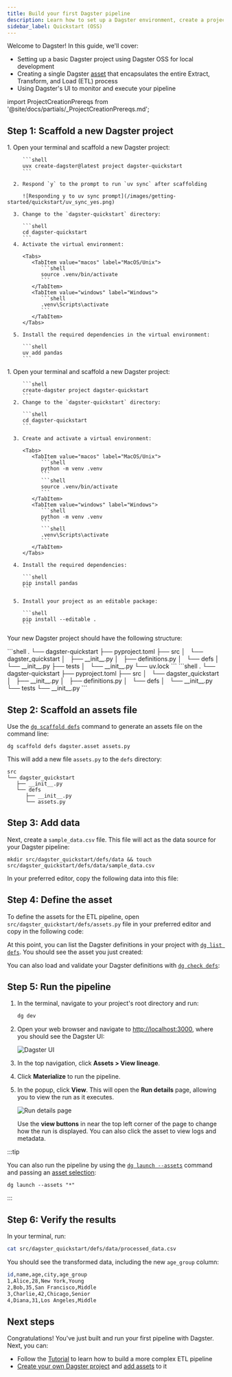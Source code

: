 ```yaml
---
title: Build your first Dagster pipeline
description: Learn how to set up a Dagster environment, create a project, define assets, and run your first pipeline.
sidebar_label: Quickstart (OSS)
---
```


Welcome to Dagster! In this guide, we'll cover:

- Setting up a basic Dagster project using Dagster OSS for local development
- Creating a single Dagster [asset](/guides/build/assets) that encapsulates the entire Extract, Transform, and Load (ETL) process
- Using Dagster's UI to monitor and execute your pipeline

import ProjectCreationPrereqs from '@site/docs/partials/\_ProjectCreationPrereqs.md';

<ProjectCreationPrereqs />

## Step 1: Scaffold a new Dagster project

<Tabs groupId="package-manager">
   <TabItem value="uv" label="uv">
      1. Open your terminal and scaffold a new Dagster project:

         ```shell
         uvx create-dagster@latest project dagster-quickstart
         ```

      2. Respond `y` to the prompt to run `uv sync` after scaffolding

         ![Responding y to uv sync prompt](/images/getting-started/quickstart/uv_sync_yes.png)

      3. Change to the `dagster-quickstart` directory:

         ```shell
         cd dagster-quickstart
         ```
      4. Activate the virtual environment:

         <Tabs>
            <TabItem value="macos" label="MacOS/Unix">
               ```shell
               source .venv/bin/activate
               ```
            </TabItem>
            <TabItem value="windows" label="Windows">
               ```shell
               .venv\Scripts\activate
               ```
            </TabItem>
         </Tabs>

      5. Install the required dependencies in the virtual environment:

         ```shell
         uv add pandas
         ```

   </TabItem>

   <TabItem value="pip" label="pip">
      1. Open your terminal and scaffold a new Dagster project:

         ```shell
         create-dagster project dagster-quickstart
         ```
      2. Change to the `dagster-quickstart` directory:

         ```shell
         cd dagster-quickstart
         ```

      3. Create and activate a virtual environment:

         <Tabs>
            <TabItem value="macos" label="MacOS/Unix">
               ```shell
               python -m venv .venv
               ```
               ```shell
               source .venv/bin/activate
               ```
            </TabItem>
            <TabItem value="windows" label="Windows">
               ```shell
               python -m venv .venv
               ```
               ```shell
               .venv\Scripts\activate
               ```
            </TabItem>
         </Tabs>

      4. Install the required dependencies:

         ```shell
         pip install pandas
         ```

      5. Install your project as an editable package:

         ```shell
         pip install --editable .
         ```

   </TabItem>
</Tabs>

Your new Dagster project should have the following structure:

<Tabs groupId="package-manager">

   <TabItem value="uv" label="uv">
      ```shell
      .
      └── dagster-quickstart
         ├── pyproject.toml
         ├── src
         │   └── dagster_quickstart
         │       ├── __init__.py
         │       ├── definitions.py
         │       └── defs
         │           └── __init__.py
         ├── tests
         │   └── __init__.py
         └── uv.lock
      ```
   </TabItem>
   <TabItem value="pip" label="pip">
      ```shell
      .
      └── dagster-quickstart
         ├── pyproject.toml
         ├── src
         │   └── dagster_quickstart
         │       ├── __init__.py
         │       ├── definitions.py
         │       └── defs
         │           └── __init__.py
         └── tests
            └── __init__.py
      ```
   </TabItem>
</Tabs>

## Step 2: Scaffold an assets file

Use the [`dg scaffold defs`](/api/clis/dg-cli/dg-cli-reference#dg-scaffold) command to generate an assets file on the command line:

```shell
dg scaffold defs dagster.asset assets.py
```

This will add a new file `assets.py` to the `defs` directory:

```shell
src
└── dagster_quickstart
   ├── __init__.py
   └── defs
      ├── __init__.py
      └── assets.py
```

## Step 3: Add data

Next, create a `sample_data.csv` file. This file will act as the data source for your Dagster pipeline:

```shell
mkdir src/dagster_quickstart/defs/data && touch src/dagster_quickstart/defs/data/sample_data.csv
```

In your preferred editor, copy the following data into this file:

<CodeExample
  path="docs_snippets/docs_snippets/getting-started/quickstart/sample_data.csv"
  language="csv"
  title="src/dagster_quickstart/defs/data/sample_data.csv"
/>

## Step 4: Define the asset

To define the assets for the ETL pipeline, open `src/dagster_quickstart/defs/assets.py` file in your preferred editor and copy in the following code:

<CodeExample
  path="docs_snippets/docs_snippets/getting-started/quickstart/assets.py"
  language="python"
  title="src/dagster_quickstart/defs/assets.py"
/>

At this point, you can list the Dagster definitions in your project with [`dg list defs`](/api/clis/dg-cli/dg-cli-reference#dg-list). You should see the asset you just created:

<CliInvocationExample path="docs_snippets/docs_snippets/getting-started/quickstart/dg_list_defs.txt" />

You can also load and validate your Dagster definitions with [`dg check defs`](/api/clis/dg-cli/dg-cli-reference#dg-check):

<CliInvocationExample path="docs_snippets/docs_snippets/getting-started/quickstart/dg_check_defs.txt" />

## Step 5: Run the pipeline

1. In the terminal, navigate to your project's root directory and run:

   ```bash
   dg dev
   ```

2. Open your web browser and navigate to [http://localhost:3000](http://localhost:3000), where you should see the Dagster UI:

   ![Dagster UI](/images/getting-started/quickstart/dagster-ui-start.png)

3. In the top navigation, click **Assets > View lineage**.

4. Click **Materialize** to run the pipeline.

5. In the popup, click **View**. This will open the **Run details** page, allowing you to view the run as it executes.

   ![Run details page](/images/getting-started/quickstart/run-details.png)

   Use the **view buttons** in near the top left corner of the page to change how the run is displayed. You can also click the asset to view logs and metadata.

:::tip

You can also run the pipeline by using the [`dg launch --assets`](/api/clis/dg-cli/dg-cli-reference#dg-launch) command and passing an [asset selection](/guides/build/assets/asset-selection-syntax):

```
dg launch --assets "*"
```

:::

## Step 6: Verify the results

In your terminal, run:

```bash
cat src/dagster_quickstart/defs/data/processed_data.csv
```

You should see the transformed data, including the new `age_group` column:

```bash
id,name,age,city,age_group
1,Alice,28,New York,Young
2,Bob,35,San Francisco,Middle
3,Charlie,42,Chicago,Senior
4,Diana,31,Los Angeles,Middle
```

## Next steps

Congratulations! You've just built and run your first pipeline with Dagster. Next, you can:

- Follow the [Tutorial](/dagster-basics-tutorial) to learn how to build a more complex ETL pipeline
- [Create your own Dagster project](/guides/build/projects/creating-a-new-project) and [add assets](/guides/build/assets/defining-assets) to it
